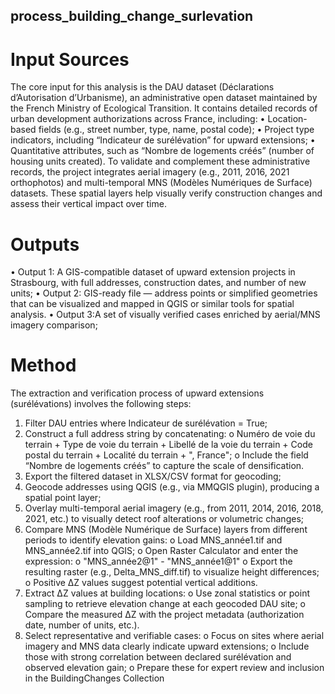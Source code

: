 ## process_building_change_surlevation
# Input Sources
The core input for this analysis is the DAU dataset (Déclarations d’Autorisation d’Urbanisme), an administrative open dataset maintained by the French Ministry of Ecological Transition. It contains detailed records of urban development authorizations across France, including:
•	Location-based fields (e.g., street number, type, name, postal code);
•	Project type indicators, including “Indicateur de surélévation” for upward extensions;
•	Quantitative attributes, such as “Nombre de logements créés” (number of housing units created).
To validate and complement these administrative records, the project integrates aerial imagery (e.g., 2011, 2016, 2021 orthophotos) and multi-temporal MNS (Modèles Numériques de Surface) datasets. These spatial layers help visually verify construction changes and assess their vertical impact over time.

# Outputs
•	Output 1: A GIS-compatible dataset of upward extension projects in Strasbourg, with full addresses, construction dates, and number of new units;
•	Output 2: GIS-ready file — address points or simplified geometries that can be visualized and mapped in QGIS or similar tools for spatial analysis.
•	Output 3:A set of visually verified cases enriched by aerial/MNS imagery comparison;

# Method
The extraction and verification process of upward extensions (surélévations) involves the following steps:
1.	Filter DAU entries where Indicateur de surélévation = True;
2.	Construct a full address string by concatenating:
o	Numéro de voie du terrain + Type de voie du terrain + Libellé de la voie du terrain + Code postal du terrain + Localité du terrain + ", France";
o	Include the field “Nombre de logements créés” to capture the scale of densification.
3.	Export the filtered dataset in XLSX/CSV format for geocoding;
4.	Geocode addresses using QGIS (e.g., via MMQGIS plugin), producing a spatial point layer;
5.	Overlay multi-temporal aerial imagery (e.g., from 2011, 2014, 2016, 2018, 2021, etc.) to visually detect roof alterations or volumetric changes;
6.	Compare MNS (Modèle Numérique de Surface) layers from different periods to identify elevation gains:
o	Load MNS_année1.tif and MNS_année2.tif into QGIS;
o	Open Raster Calculator and enter the expression:
o	"MNS_année2@1" - "MNS_année1@1"
o	Export the resulting raster (e.g., Delta_MNS_diff.tif) to visualize height differences;
o	Positive ΔZ values suggest potential vertical additions.
7.	Extract ΔZ values at building locations:
o	Use zonal statistics or point sampling to retrieve elevation change at each geocoded DAU site;
o	Compare the measured ΔZ with the project metadata (authorization date, number of units, etc.).
8.	Select representative and verifiable cases:
o	Focus on sites where aerial imagery and MNS data clearly indicate upward extensions;
o	Include those with strong correlation between declared surélévation and observed elevation gain;
o	Prepare these for expert review and inclusion in the BuildingChanges Collection

